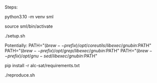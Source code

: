 Steps:

python3.10 -m venv sml

source sml/bin/activate

./setup.sh

Potentially:
PATH="$(brew --prefix)/opt/coreutils/libexec/gnubin:$PATH"
PATH="$(brew --prefix)/opt/grep/libexec/gnubin:$PATH"
PATH="$(brew --prefix)/opt/gnu-sed/libexec/gnubin:$PATH"


pip install -r alc-sat/requirements.txt


./reproduce.sh
